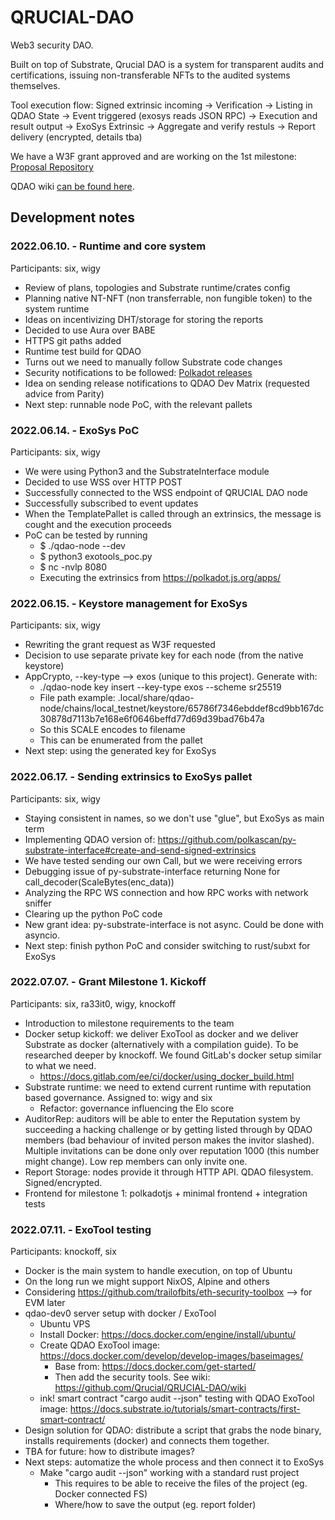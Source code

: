 # QRUCIAL-DAO
Web3 security DAO. 

Built on top of Substrate, Qrucial DAO is a system for transparent audits and certifications, issuing non-transferable NFTs to the audited systems themselves.

Tool execution flow: Signed extrinsic incoming -> Verification -> Listing in QDAO State -> Event triggered (exosys reads JSON RPC) -> Execution and result output -> ExoSys Extrinsic -> Aggregate and verify restuls -> Report delivery (encrypted, details tba)

We have a W3F grant approved and are working on the 1st milestone: [Proposal Repository](https://github.com/smilingSix/Grants-Program)

QDAO wiki [can be found here](https://github.com/Qrucial/QRUCIAL-DAO/wiki).


## Development notes

### 2022.06.10. - Runtime and core system
Participants: six, wigy
- Review of plans, topologies and Substrate runtime/crates config
- Planning native NT-NFT (non transferrable, non fungible token) to the system runtime
- Ideas on incentivizing DHT/storage for storing the reports
- Decided to use Aura over BABE
- HTTPS git paths added
- Runtime test build for QDAO
- Turns out we need to manually follow Substrate code changes
- Security notifications to be followed: [Polkadot releases](https://github.com/paritytech/polkadot/releases)
- Idea on sending release notifications to QDAO Dev Matrix (requested advice from Parity)
- Next step: runnable node PoC, with the relevant pallets

### 2022.06.14. - ExoSys PoC
Participants: six, wigy
- We were using Python3 and the SubstrateInterface module
- Decided to use WSS over HTTP POST
- Successfully connected to the WSS endpoint of QRUCIAL DAO node
- Successfully subscribed to event updates
- When the TemplatePallet is called through an extrinsics, the message is cought and the execution proceeds
- PoC can be tested by running
  - $ ./qdao-node --dev
  - $ python3 exotools_poc.py
  - $ nc -nvlp 8080
  - Executing the extrinsics from https://polkadot.js.org/apps/

### 2022.06.15. - Keystore management for ExoSys
Participants: six, wigy
- Rewriting the grant request as W3F requested
- Decision to use separate private key for each node (from the native keystore)
- AppCrypto, --key-type --> exos (unique to this project). Generate with:
    - ./qdao-node key insert --key-type exos --scheme sr25519
    - File path example: .local/share/qdao-node/chains/local_testnet/keystore/65786f7346ebddef8cd9bb167dc30878d7113b7e168e6f0646beffd77d69d39bad76b47a
    - So this SCALE encodes to filename
    - This can be enumerated from the pallet
- Next step: using the generated key for ExoSys

### 2022.06.17. - Sending extrinsics to ExoSys pallet
Participants: six, wigy
- Staying consistent in names, so we don't use "glue", but ExoSys as main term
- Implementing QDAO version of: https://github.com/polkascan/py-substrate-interface#create-and-send-signed-extrinsics
- We have tested sending our own Call, but we were receiving errors
- Debugging issue of py-substrate-interface returning None for call_decoder(ScaleBytes(enc_data))
- Analyzing the RPC WS connection and how RPC works with network sniffer
- Clearing up the python PoC code
- New grant idea: py-substrate-interface is not async. Could be done with asyncio.
- Next step: finish python PoC and consider switching to rust/subxt for ExoSys

### 2022.07.07. - Grant Milestone 1. Kickoff
Participants: six, ra33it0, wigy, knockoff
- Introduction to milestone requirements to the team
- Docker setup kickoff: we deliver ExoTool as docker and we deliver Substrate as docker (alternatively with a compilation guide). To be researched deeper by knockoff. We found GitLab's docker setup similar to what we need.
    - https://docs.gitlab.com/ee/ci/docker/using_docker_build.html
- Substrate runtime: we need to extend current runtime with reputation based governance. Assigned to: wigy and six 
    - Refactor: governance influencing the Elo score
- AuditorRep: auditors will be able to enter the Reputation system by succeeding a hacking challenge or by getting listed through by QDAO members (bad behaviour of invited person makes the invitor slashed). Multiple invitations can be done only over reputation 1000 (this number might change). Low rep members can only invite one. 
- Report Storage: nodes provide it through HTTP API. QDAO filesystem. Signed/encrypted.
- Frontend for milestone 1: polkadotjs + minimal frontend + integration tests

### 2022.07.11. - ExoTool testing
Participants: knockoff, six
- Docker is the main system to handle execution, on top of Ubuntu
- On the long run we might support NixOS, Alpine and others
- Considering https://github.com/trailofbits/eth-security-toolbox --> for EVM later
- qdao-dev0 server setup with docker / ExoTool
    - Ubuntu VPS
    - Install Docker: https://docs.docker.com/engine/install/ubuntu/
    - Create QDAO ExoTool image: https://docs.docker.com/develop/develop-images/baseimages/
        - Base from: https://docs.docker.com/get-started/
        - Then add the security tools. See wiki: https://github.com/Qrucial/QRUCIAL-DAO/wiki
    - ink! smart contract "cargo audit --json" testing with QDAO ExoTool image: https://docs.substrate.io/tutorials/smart-contracts/first-smart-contract/
- Design solution for QDAO: distribute a script that grabs the node binary, installs requirements (docker) and connects them together.
- TBA for future: how to distribute images?
- Next steps: automatize the whole process and then connect it to ExoSys
    - Make "cargo audit --json" working with a standard rust project
        - This requires to be able to receive the files of the project (eg. Docker connected FS)
        - Where/how to save the output (eg. report folder)

